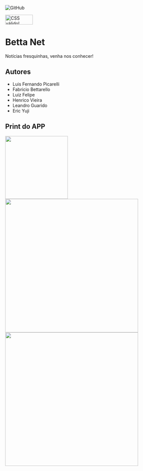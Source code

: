 <div>

![GitHub](https://img.shields.io/github/license/LuisFer2005Pg/2emib-ac1)

<p>
    <a href="https://jigsaw.w3.org/css-validator/check/referer">
        <img style="border:0;width:88px;height:31px"
            src="https://jigsaw.w3.org/css-validator/images/vcss-blue"
            alt="CSS válido!" />
    </a>
</p>
</div>

# Betta Net
Notícias fresquinhas, venha nos conhecer!
## Autores
- Luis Fernando Picarelli
- Fabricio Bettarello
- Luiz Felipe
- Henrico Vieira
- Leandro Guarido
- Eric Yuji
## Print do APP

<img width="200" src="https://cdn.discordapp.com/attachments/973720821900136479/1028810571342164020/unknown.png">
<div>
<img width="425" src="https://cdn.discordapp.com/attachments/819908302107705358/1045147771646267433/image.png">
<img width="425" src="https://cdn.discordapp.com/attachments/819908302107705358/1045147700196290640/image.png">
</div>
